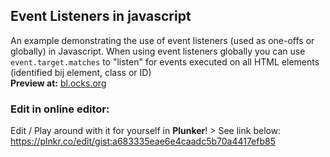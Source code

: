 Event Listeners in javascript
-----------------------------
An example demonstrating the use of event listeners (used as one-offs or globally) in Javascript. When using event listeners globally you can use ```event.target.matches``` to "listen" for events executed on all HTML elements (identified bij element, class or ID) <br>
**Preview at:** [ bl.ocks.org](https://bl.ocks.org/David-van-den-Bor/a683335eae6e4caadc5b70a4417efb85)

### Edit in online editor:
Edit / Play around with it for yourself in **Plunker**! > See link below:
https://plnkr.co/edit/gist:a683335eae6e4caadc5b70a4417efb85
